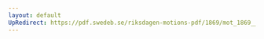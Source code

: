 ```yaml
---
layout: default
UpRedirect: https://pdf.swedeb.se/riksdagen-motions-pdf/1869/mot_1869__ak__00305/mot_1869__ak__00305_001.pdf
---
```

